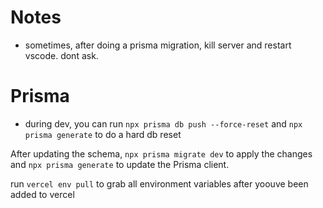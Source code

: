# Notes

- sometimes, after doing a prisma migration, kill server and restart vscode. dont ask.

# Prisma

- during dev, you can run ```npx prisma db push --force-reset``` and ```npx prisma generate``` to do a hard db reset

After updating the schema, ```npx prisma migrate dev``` to apply the changes and ```npx prisma generate``` to update the Prisma client.


run ```vercel env pull``` to grab all environment variables after yoouve been added to vercel

